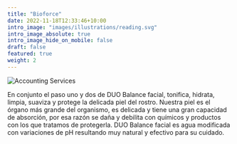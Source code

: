 ```yaml
---
title: "Bioforce"
date: 2022-11-18T12:33:46+10:00
intro_image: "images/illustrations/reading.svg"
intro_image_absolute: true
intro_image_hide_on_mobile: false
draft: false
featured: true
weight: 2
---
```

![Accounting Services](images/illustrations/reading.svg)

En conjunto el paso uno y dos de DUO Balance facial, tonifica, hidrata, limpia, suaviza y protege la delicada piel del rostro. Nuestra piel es el órgano más grande del organismo, es delicada y tiene una gran capacidad de absorción, por esa razón se daña y debilita con químicos y productos con los que tratamos de protegerla. DUO Balance facial es agua modificada con variaciones de pH resultando muy natural y efectivo para su cuidado.
